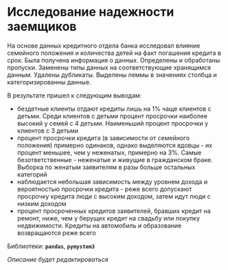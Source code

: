# Исследование надежности заемщиков
На основе данных кредитного отдела банка исследовал влияние семейного положения и количества детей на факт погашения кредита в срок. Была получена информация о данных. Определены и обработаны пропуски. Заменены типы данных на соответствующие хранящимся данным. Удалены дубликаты. Выделены леммы в значениях столбца и категоризированны данные.

В результате пришел к следующим выводам:
- бездетные клиенты отдают кредиты лишь на 1% чаще клиентов с детьми. Среди клиентов с детьми процент просрочки наиболее высокий у семей с 4 детьми. Наименьший процент просрочки у клиентов с 3 детьми
- процент просрочки кредита (в зависимости от семейного положения) примерно одинаков, однако выделяются вдовцы - их процент меньшее, чем у неженатых, примерно на 3%. Самые безответственные - неженатые и живущие в гражданском браке. Выборка по женатым заявителям в разы больше остальных категорий
- наблюдается небольшая зависимость между уровнем дохода и вероятностью просрочки кредита - реже всего допускают просрочку кредита люди с высоким доходом, затем идут люди с низким доходом
- процент просроченных кредитов заявителей, бравших кредит на ремонт, ниже, чем у берущих кредит на свадьбу или покупку недвижимости. Кредиты на автомобиль и образование возвращаются реже всего

Библиотеки:
**`pandas`**, **`pymystem3`**

_Описание будет редактироваться_
